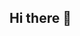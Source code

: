 ## Hi there 👋

<!--
**EliasUsuario/EliasUsuario** is a ✨ _special_ ✨ repository because its `README.md` (this file) appears on your GitHub profile.

Here are some ideas to get you started:

- 🔭 Actualmente estoy trabajando en Sistemas de Protección contra Incendios.
- 🌱 Actualmente estoy cursando Técnico Superior en Aplicaciones Multiplataforma y Máster en Data & Analytics.
- 👯 Alguno de mis pasatiempo es escribir una novela de ciencia ficción.
